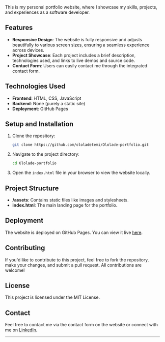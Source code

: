 This is my personal portfolio website, where I showcase my skills, projects, and experiences as a software developer.

## Features

- **Responsive Design**: The website is fully responsive and adjusts beautifully to various screen sizes, ensuring a seamless experience across devices.
- **Project Showcase**: Each project includes a brief description, technologies used, and links to live demos and source code.
- **Contact Form**: Users can easily contact me through the integrated contact form.

## Technologies Used

- **Frontend**: HTML, CSS, JavaScript
- **Backend**: None (purely a static site)
- **Deployment**: GitHub Pages

## Setup and Installation

1. Clone the repository:

   ```bash
   git clone https://github.com/ololadetemi/Ololade-portfolio.git
   ```

2. Navigate to the project directory:

   ```bash
   cd Ololade-portfolio
   ```

3. Open the `index.html` file in your browser to view the website locally.

## Project Structure

- **/assets**: Contains static files like images and stylesheets.
- **index.html**: The main landing page for the portfolio.

## Deployment

The website is deployed on GitHub Pages. You can view it live [here](https://ololadetemi.github.io/Ololade-portfolio/).

## Contributing

If you'd like to contribute to this project, feel free to fork the repository, make your changes, and submit a pull request. All contributions are welcome!

## License

This project is licensed under the MIT License. 
## Contact

Feel free to contact me via the contact form on the website or connect with me on [LinkedIn]([https://www.linkedin.com/in/ololadetemi/](https://www.linkedin.com/in/ololade-abiodun-191623276/)).

---
